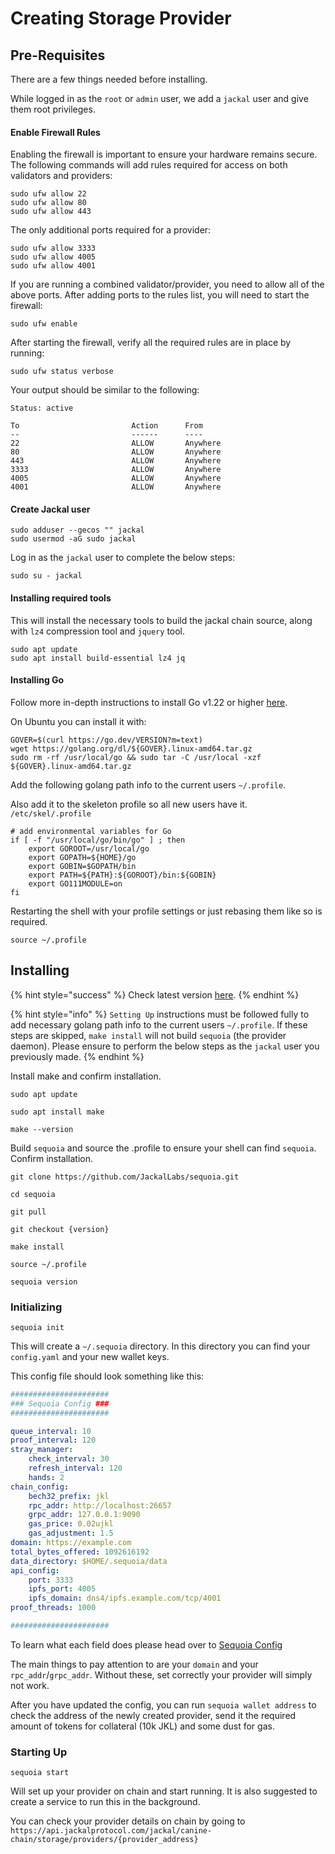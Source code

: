 # Creating Storage Provider

## Pre-Requisites

There are a few things needed before installing.

While logged in as the `root` or `admin` user, we add a `jackal` user and give them root privileges.

#### Enable Firewall Rules

Enabling the firewall is important to ensure your hardware remains secure. The following commands will add rules required for access on both validators and providers:

```
sudo ufw allow 22
sudo ufw allow 80
sudo ufw allow 443
```

The only additional ports required for a provider:

```
sudo ufw allow 3333
sudo ufw allow 4005
sudo ufw allow 4001
```

If you are running a combined validator/provider, you need to allow all of the above ports. After adding ports to the rules list, you will need to start the firewall:

```
sudo ufw enable
```

After starting the firewall, verify all the required rules are in place by running:

```
sudo ufw status verbose
```

Your output should be similar to the following:

```
Status: active

To                         Action      From
--                         ------      ----
22                         ALLOW       Anywhere
80                         ALLOW       Anywhere
443                        ALLOW       Anywhere
3333                       ALLOW       Anywhere
4005                       ALLOW       Anywhere
4001                       ALLOW       Anywhere
```

#### Create Jackal user

```
sudo adduser --gecos "" jackal
sudo usermod -aG sudo jackal
```

Log in as the `jackal` user to complete the below steps:

```
sudo su - jackal
```

#### Installing required tools

This will install the necessary tools to build the jackal chain source, along with `lz4` compression tool and `jquery` tool.

```
sudo apt update
sudo apt install build-essential lz4 jq
```

#### Installing Go

Follow more in-depth instructions to install Go v1.22 or higher [here](https://golang.org/doc/install).

On Ubuntu you can install it with:

```
GOVER=$(curl https://go.dev/VERSION?m=text)
wget https://golang.org/dl/${GOVER}.linux-amd64.tar.gz
sudo rm -rf /usr/local/go && sudo tar -C /usr/local -xzf ${GOVER}.linux-amd64.tar.gz
```

Add the following golang path info to the current users `~/.profile`.

Also add it to the skeleton profile so all new users have it. `/etc/skel/.profile`

```
# add environmental variables for Go
if [ -f "/usr/local/go/bin/go" ] ; then
    export GOROOT=/usr/local/go
    export GOPATH=${HOME}/go
    export GOBIN=$GOPATH/bin
    export PATH=${PATH}:${GOROOT}/bin:${GOBIN}
    export GO111MODULE=on
fi
```

Restarting the shell with your profile settings or just rebasing them like so is required.

```
source ~/.profile
```

## Installing

{% hint style="success" %}
Check latest version [here](https://github.com/JackalLabs/canine-provider/releases).
{% endhint %}

{% hint style="info" %}
`Setting Up` instructions must be followed fully to add necessary golang path info to the current users `~/.profile`. If these steps are skipped, `make install` will not build `sequoia` (the provider daemon). Please ensure to perform the below steps as the `jackal` user you previously made.
{% endhint %}

Install make and confirm installation.

```
sudo apt update

sudo apt install make

make --version
```

Build `sequoia` and source the .profile to ensure your shell can find `sequoia`. Confirm installation.

```
git clone https://github.com/JackalLabs/sequoia.git

cd sequoia

git pull

git checkout {version}

make install

source ~/.profile

sequoia version
```

### Initializing

```shell
sequoia init
```

This will create a `~/.sequoia` directory. In this directory you can find your `config.yaml` and your new wallet keys.

This config file should look something like this:
```yaml
######################
### Sequoia Config ###
######################

queue_interval: 10
proof_interval: 120
stray_manager:
    check_interval: 30
    refresh_interval: 120
    hands: 2
chain_config:
    bech32_prefix: jkl
    rpc_addr: http://localhost:26657
    grpc_addr: 127.0.0.1:9090
    gas_price: 0.02ujkl
    gas_adjustment: 1.5
domain: https://example.com
total_bytes_offered: 1092616192
data_directory: $HOME/.sequoia/data
api_config:
    port: 3333
    ipfs_port: 4005
    ipfs_domain: dns4/ipfs.example.com/tcp/4001
proof_threads: 1000

######################
```

To learn what each field does please head over to [Sequoia Config](providing-storage/sequoia-config.md)

The main things to pay attention to are your `domain` and your `rpc_addr`/`grpc_addr`. Without these, set correctly your provider will simply not work.

After you have updated the config, you can run `sequoia wallet address` to check the address of the newly created provider, send it the required amount of tokens for collateral (10k JKL) and some dust for gas. 

### Starting Up
```shell
sequoia start
```

Will set up your provider on chain and start running. It is also suggested to create a service to run this in the background.

You can check your provider details on chain by going to `https://api.jackalprotocol.com/jackal/canine-chain/storage/providers/{provider_address}`